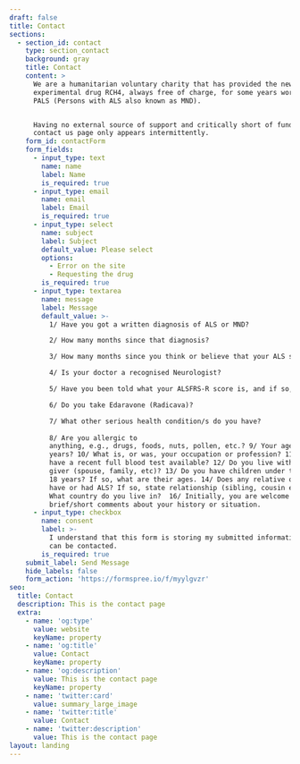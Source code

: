 ```yaml
---
draft: false
title: Contact
sections:
  - section_id: contact
    type: section_contact
    background: gray
    title: Contact
    content: >
      ​​We are a humanitarian voluntary charity that has provided the new
      experimental drug RCH4, always free of charge, for some years worldwide to
      PALS (Persons with ALS also known as MND).


      Having no external source of support and critically short of funding, this
      contact us page only appears intermittently.
    form_id: contactForm
    form_fields:
      - input_type: text
        name: name
        label: Name
        is_required: true
      - input_type: email
        name: email
        label: Email
        is_required: true
      - input_type: select
        name: subject
        label: Subject
        default_value: Please select
        options:
          - Error on the site
          - Requesting the drug
        is_required: true
      - input_type: textarea
        name: message
        label: Message
        default_value: >-
          1/ Have you got a written diagnosis of ALS or MND?  

          2/ How many months since that diagnosis?  

          3/ How many months since you think or believe that your ALS symptoms started?  

          4/ Is your doctor a recognised Neurologist?  

          5/ Have you been told what your ALSFRS-R score is, and if so, what is it and when?  

          6/ Do you take Edaravone (Radicava)?  

          7/ What other serious health condition/s do you have?  
          
          8/ Are you allergic to
          anything, e.g., drugs, foods, nuts, pollen, etc.? 9/ Your age in
          years? 10/ What is, or was, your occupation or profession? 11/ Do you
          have a recent full blood test available? 12/ Do you live with a care
          giver (spouse, family, etc)? 13/ Do you have children under the age of
          18 years? If so, what are their ages. 14/ Does any relative of yours
          have or had ALS? If so, state relationship (sibling, cousin etc.)  15/
          What country do you live in?  16/ Initially, you are welcome to add
          brief/short comments about your history or situation.
      - input_type: checkbox
        name: consent
        label: >-
          I understand that this form is storing my submitted information so I
          can be contacted.
        is_required: true
    submit_label: Send Message
    hide_labels: false
    form_action: 'https://formspree.io/f/myylgvzr'
seo:
  title: Contact
  description: This is the contact page
  extra:
    - name: 'og:type'
      value: website
      keyName: property
    - name: 'og:title'
      value: Contact
      keyName: property
    - name: 'og:description'
      value: This is the contact page
      keyName: property
    - name: 'twitter:card'
      value: summary_large_image
    - name: 'twitter:title'
      value: Contact
    - name: 'twitter:description'
      value: This is the contact page
layout: landing
---
```

